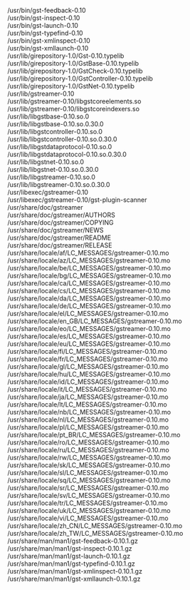 /usr/bin/gst-feedback-0.10  
/usr/bin/gst-inspect-0.10  
/usr/bin/gst-launch-0.10  
/usr/bin/gst-typefind-0.10  
/usr/bin/gst-xmlinspect-0.10  
/usr/bin/gst-xmllaunch-0.10  
/usr/lib/girepository-1.0/Gst-0.10.typelib  
/usr/lib/girepository-1.0/GstBase-0.10.typelib  
/usr/lib/girepository-1.0/GstCheck-0.10.typelib  
/usr/lib/girepository-1.0/GstController-0.10.typelib  
/usr/lib/girepository-1.0/GstNet-0.10.typelib  
/usr/lib/gstreamer-0.10  
/usr/lib/gstreamer-0.10/libgstcoreelements.so  
/usr/lib/gstreamer-0.10/libgstcoreindexers.so  
/usr/lib/libgstbase-0.10.so.0  
/usr/lib/libgstbase-0.10.so.0.30.0  
/usr/lib/libgstcontroller-0.10.so.0  
/usr/lib/libgstcontroller-0.10.so.0.30.0  
/usr/lib/libgstdataprotocol-0.10.so.0  
/usr/lib/libgstdataprotocol-0.10.so.0.30.0  
/usr/lib/libgstnet-0.10.so.0  
/usr/lib/libgstnet-0.10.so.0.30.0  
/usr/lib/libgstreamer-0.10.so.0  
/usr/lib/libgstreamer-0.10.so.0.30.0  
/usr/libexec/gstreamer-0.10  
/usr/libexec/gstreamer-0.10/gst-plugin-scanner  
/usr/share/doc/gstreamer  
/usr/share/doc/gstreamer/AUTHORS  
/usr/share/doc/gstreamer/COPYING  
/usr/share/doc/gstreamer/NEWS  
/usr/share/doc/gstreamer/README  
/usr/share/doc/gstreamer/RELEASE  
/usr/share/locale/af/LC\_MESSAGES/gstreamer-0.10.mo  
/usr/share/locale/az/LC\_MESSAGES/gstreamer-0.10.mo  
/usr/share/locale/be/LC\_MESSAGES/gstreamer-0.10.mo  
/usr/share/locale/bg/LC\_MESSAGES/gstreamer-0.10.mo  
/usr/share/locale/ca/LC\_MESSAGES/gstreamer-0.10.mo  
/usr/share/locale/cs/LC\_MESSAGES/gstreamer-0.10.mo  
/usr/share/locale/da/LC\_MESSAGES/gstreamer-0.10.mo  
/usr/share/locale/de/LC\_MESSAGES/gstreamer-0.10.mo  
/usr/share/locale/el/LC\_MESSAGES/gstreamer-0.10.mo  
/usr/share/locale/en\_GB/LC\_MESSAGES/gstreamer-0.10.mo  
/usr/share/locale/eo/LC\_MESSAGES/gstreamer-0.10.mo  
/usr/share/locale/es/LC\_MESSAGES/gstreamer-0.10.mo  
/usr/share/locale/eu/LC\_MESSAGES/gstreamer-0.10.mo  
/usr/share/locale/fi/LC\_MESSAGES/gstreamer-0.10.mo  
/usr/share/locale/fr/LC\_MESSAGES/gstreamer-0.10.mo  
/usr/share/locale/gl/LC\_MESSAGES/gstreamer-0.10.mo  
/usr/share/locale/hu/LC\_MESSAGES/gstreamer-0.10.mo  
/usr/share/locale/id/LC\_MESSAGES/gstreamer-0.10.mo  
/usr/share/locale/it/LC\_MESSAGES/gstreamer-0.10.mo  
/usr/share/locale/ja/LC\_MESSAGES/gstreamer-0.10.mo  
/usr/share/locale/lt/LC\_MESSAGES/gstreamer-0.10.mo  
/usr/share/locale/nb/LC\_MESSAGES/gstreamer-0.10.mo  
/usr/share/locale/nl/LC\_MESSAGES/gstreamer-0.10.mo  
/usr/share/locale/pl/LC\_MESSAGES/gstreamer-0.10.mo  
/usr/share/locale/pt\_BR/LC\_MESSAGES/gstreamer-0.10.mo  
/usr/share/locale/ro/LC\_MESSAGES/gstreamer-0.10.mo  
/usr/share/locale/ru/LC\_MESSAGES/gstreamer-0.10.mo  
/usr/share/locale/rw/LC\_MESSAGES/gstreamer-0.10.mo  
/usr/share/locale/sk/LC\_MESSAGES/gstreamer-0.10.mo  
/usr/share/locale/sl/LC\_MESSAGES/gstreamer-0.10.mo  
/usr/share/locale/sq/LC\_MESSAGES/gstreamer-0.10.mo  
/usr/share/locale/sr/LC\_MESSAGES/gstreamer-0.10.mo  
/usr/share/locale/sv/LC\_MESSAGES/gstreamer-0.10.mo  
/usr/share/locale/tr/LC\_MESSAGES/gstreamer-0.10.mo  
/usr/share/locale/uk/LC\_MESSAGES/gstreamer-0.10.mo  
/usr/share/locale/vi/LC\_MESSAGES/gstreamer-0.10.mo  
/usr/share/locale/zh\_CN/LC\_MESSAGES/gstreamer-0.10.mo  
/usr/share/locale/zh\_TW/LC\_MESSAGES/gstreamer-0.10.mo  
/usr/share/man/man1/gst-feedback-0.10.1.gz  
/usr/share/man/man1/gst-inspect-0.10.1.gz  
/usr/share/man/man1/gst-launch-0.10.1.gz  
/usr/share/man/man1/gst-typefind-0.10.1.gz  
/usr/share/man/man1/gst-xmlinspect-0.10.1.gz  
/usr/share/man/man1/gst-xmllaunch-0.10.1.gz  
